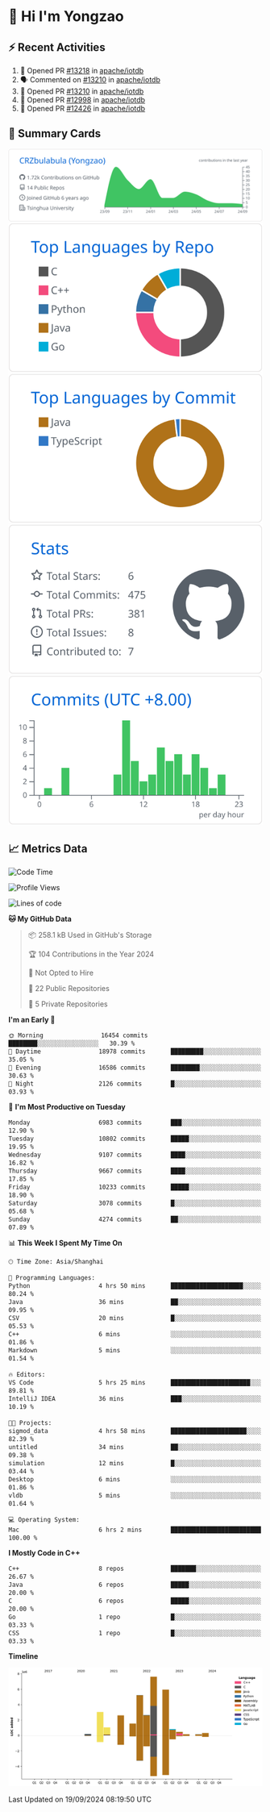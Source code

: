 # 👋 Hi I'm Yongzao

## ⚡ Recent Activities
<!--START_SECTION:activity-->
1. 💪 Opened PR [#13218](https://github.com/apache/iotdb/pull/13218) in [apache/iotdb](https://github.com/apache/iotdb)
2. 🗣 Commented on [#13210](https://github.com/apache/iotdb/pull/13210#issuecomment-2294850976) in [apache/iotdb](https://github.com/apache/iotdb)
3. 💪 Opened PR [#13210](https://github.com/apache/iotdb/pull/13210) in [apache/iotdb](https://github.com/apache/iotdb)
4. 💪 Opened PR [#12998](https://github.com/apache/iotdb/pull/12998) in [apache/iotdb](https://github.com/apache/iotdb)
5. 💪 Opened PR [#12426](https://github.com/apache/iotdb/pull/12426) in [apache/iotdb](https://github.com/apache/iotdb)
<!--END_SECTION:activity-->

## 🎑 Summary Cards

[![](https://raw.githubusercontent.com/CRZbulabula/CRZbulabula/main/profile-summary-card-output/github/0-profile-details.svg)](https://github.com/vn7n24fzkq/github-profile-summary-cards)
[![](https://raw.githubusercontent.com/CRZbulabula/CRZbulabula/main/profile-summary-card-output/github/1-repos-per-language.svg)](https://github.com/vn7n24fzkq/github-profile-summary-cards) [![](https://raw.githubusercontent.com/CRZbulabula/CRZbulabula/main/profile-summary-card-output/github/2-most-commit-language.svg)](https://github.com/vn7n24fzkq/github-profile-summary-cards)
[![](https://raw.githubusercontent.com/CRZbulabula/CRZbulabula/main/profile-summary-card-output/github/3-stats.svg)](https://github.com/vn7n24fzkq/github-profile-summary-cards) [![](https://raw.githubusercontent.com/CRZbulabula/CRZbulabula/main/profile-summary-card-output/github/4-productive-time.svg)](https://github.com/vn7n24fzkq/github-profile-summary-cards)

## 📈 Metrics Data

<!--START_SECTION:waka-->
![Code Time](http://img.shields.io/badge/Code%20Time-684%20hrs%2059%20mins-blue)

![Profile Views](http://img.shields.io/badge/Profile%20Views-5-blue)

![Lines of code](https://img.shields.io/badge/From%20Hello%20World%20I%27ve%20Written-31.6%20million%20lines%20of%20code-blue)

**🐱 My GitHub Data** 

> 📦 258.1 kB Used in GitHub's Storage 
 > 
> 🏆 104 Contributions in the Year 2024
 > 
> 🚫 Not Opted to Hire
 > 
> 📜 22 Public Repositories 
 > 
> 🔑 5 Private Repositories 
 > 
**I'm an Early 🐤** 

```text
🌞 Morning                16454 commits       ████████░░░░░░░░░░░░░░░░░   30.39 % 
🌆 Daytime                18978 commits       █████████░░░░░░░░░░░░░░░░   35.05 % 
🌃 Evening                16586 commits       ████████░░░░░░░░░░░░░░░░░   30.63 % 
🌙 Night                  2126 commits        █░░░░░░░░░░░░░░░░░░░░░░░░   03.93 % 
```
📅 **I'm Most Productive on Tuesday** 

```text
Monday                   6983 commits        ███░░░░░░░░░░░░░░░░░░░░░░   12.90 % 
Tuesday                  10802 commits       █████░░░░░░░░░░░░░░░░░░░░   19.95 % 
Wednesday                9107 commits        ████░░░░░░░░░░░░░░░░░░░░░   16.82 % 
Thursday                 9667 commits        ████░░░░░░░░░░░░░░░░░░░░░   17.85 % 
Friday                   10233 commits       █████░░░░░░░░░░░░░░░░░░░░   18.90 % 
Saturday                 3078 commits        █░░░░░░░░░░░░░░░░░░░░░░░░   05.68 % 
Sunday                   4274 commits        ██░░░░░░░░░░░░░░░░░░░░░░░   07.89 % 
```


📊 **This Week I Spent My Time On** 

```text
🕑︎ Time Zone: Asia/Shanghai

💬 Programming Languages: 
Python                   4 hrs 50 mins       ████████████████████░░░░░   80.24 % 
Java                     36 mins             ██░░░░░░░░░░░░░░░░░░░░░░░   09.95 % 
CSV                      20 mins             █░░░░░░░░░░░░░░░░░░░░░░░░   05.53 % 
C++                      6 mins              ░░░░░░░░░░░░░░░░░░░░░░░░░   01.86 % 
Markdown                 5 mins              ░░░░░░░░░░░░░░░░░░░░░░░░░   01.54 % 

🔥 Editors: 
VS Code                  5 hrs 25 mins       ██████████████████████░░░   89.81 % 
IntelliJ IDEA            36 mins             ███░░░░░░░░░░░░░░░░░░░░░░   10.19 % 

🐱‍💻 Projects: 
sigmod_data              4 hrs 58 mins       █████████████████████░░░░   82.39 % 
untitled                 34 mins             ██░░░░░░░░░░░░░░░░░░░░░░░   09.38 % 
simulation               12 mins             █░░░░░░░░░░░░░░░░░░░░░░░░   03.44 % 
Desktop                  6 mins              ░░░░░░░░░░░░░░░░░░░░░░░░░   01.86 % 
vldb                     5 mins              ░░░░░░░░░░░░░░░░░░░░░░░░░   01.64 % 

💻 Operating System: 
Mac                      6 hrs 2 mins        █████████████████████████   100.00 % 
```

**I Mostly Code in C++** 

```text
C++                      8 repos             ███████░░░░░░░░░░░░░░░░░░   26.67 % 
Java                     6 repos             █████░░░░░░░░░░░░░░░░░░░░   20.00 % 
C                        6 repos             █████░░░░░░░░░░░░░░░░░░░░   20.00 % 
Go                       1 repo              █░░░░░░░░░░░░░░░░░░░░░░░░   03.33 % 
CSS                      1 repo              █░░░░░░░░░░░░░░░░░░░░░░░░   03.33 % 
```



**Timeline**

![Lines of Code chart](https://raw.githubusercontent.com/CRZbulabula/CRZbulabula/main/assets/bar_graph.png)


 Last Updated on 19/09/2024 08:19:50 UTC
<!--END_SECTION:waka-->


